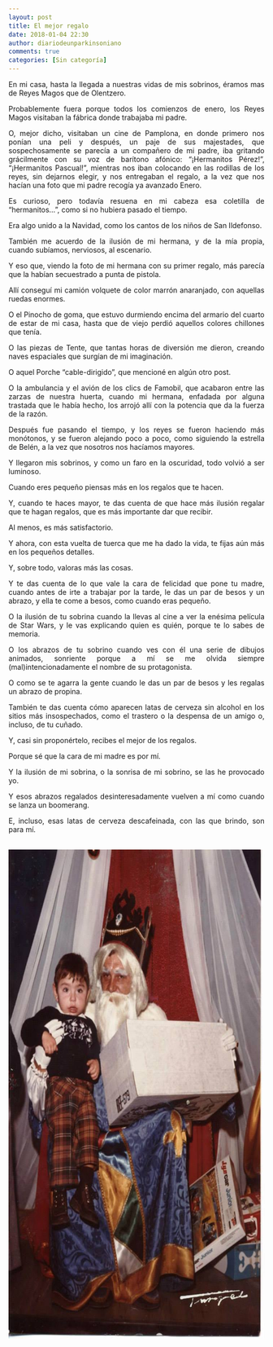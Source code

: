 ```yaml
---
layout: post
title: El mejor regalo
date: 2018-01-04 22:30
author: diariodeunparkinsoniano
comments: true
categories: [Sin categoría]
---
```

<p style="text-align:justify;">En mi casa, hasta la llegada a nuestras vidas de mis sobrinos, éramos mas de Reyes Magos que de Olentzero.</p>
<p style="text-align:justify;">Probablemente fuera porque todos los comienzos de enero, los Reyes Magos visitaban la fábrica donde trabajaba mi padre.</p>
<p style="text-align:justify;">O, mejor dicho, visitaban un cine de Pamplona, en donde primero nos ponían una peli y después, un paje de sus majestades, que sospechosamente se parecía a un compañero de mi padre, iba gritando grácilmente con su voz de barítono afónico: “¡Hermanitos Pérez!”, “¡Hermanitos Pascual!”, mientras nos iban colocando en las rodillas de los reyes, sin dejarnos elegir, y nos entregaban el regalo, a la vez que nos hacían una foto que mi padre recogía ya avanzado Enero.</p>
<p style="text-align:justify;">Es curioso, pero todavía resuena en mi cabeza esa coletilla de “hermanitos…”, como si no hubiera pasado el tiempo.</p>
<p style="text-align:justify;">Era algo unido a la Navidad, como los cantos de los niños de San Ildefonso.</p>
<p style="text-align:justify;">También me acuerdo de la ilusión de mi hermana, y de la mía propia, cuando subíamos, nerviosos, al escenario.</p>
<p style="text-align:justify;">Y eso que, viendo la foto de mi hermana con su primer regalo, más parecía que la habían secuestrado a punta de pistola.</p>
<p style="text-align:justify;">Allí conseguí mi camión volquete de color marrón anaranjado, con aquellas ruedas enormes.</p>
<p style="text-align:justify;">O el Pinocho de goma, que estuvo durmiendo encima del armario del cuarto de estar de mi casa, hasta que de viejo perdió aquellos colores chillones que tenía.</p>
<p style="text-align:justify;">O las piezas de Tente, que tantas horas de diversión me dieron, creando naves espaciales que surgían de mi imaginación.</p>
<p style="text-align:justify;">O aquel Porche “cable-dirigido”, que mencioné en algún otro post.</p>
<p style="text-align:justify;">O la ambulancia y el avión de los clics de Famobil, que acabaron entre las zarzas de nuestra huerta, cuando mi hermana, enfadada por alguna trastada que le había hecho, los arrojó allí con la potencia que da la fuerza de la razón.</p>
<p style="text-align:justify;">Después fue pasando el tiempo, y los reyes se fueron haciendo más monótonos, y se fueron alejando poco a poco, como siguiendo la estrella de Belén, a la vez que nosotros nos hacíamos mayores.</p>
<p style="text-align:justify;">Y llegaron mis sobrinos, y como un faro en la oscuridad, todo volvió a ser luminoso.</p>
<p style="text-align:justify;">Cuando eres pequeño piensas más en los regalos que te hacen.</p>
<p style="text-align:justify;">Y, cuando te haces mayor, te das cuenta de que hace más ilusión regalar que te hagan regalos, que es más importante dar que recibir.</p>
<p style="text-align:justify;">Al menos, es más satisfactorio.</p>
<p style="text-align:justify;">Y ahora, con esta vuelta de tuerca que me ha dado la vida, te fijas aún más en los pequeños detalles.</p>
<p style="text-align:justify;">Y, sobre todo, valoras más las cosas.</p>
<p style="text-align:justify;">Y te das cuenta de lo que vale la cara de felicidad que pone tu madre, cuando antes de irte a trabajar por la tarde, le das un par de besos y un abrazo, y ella te come a besos, como cuando eras pequeño.</p>
<p style="text-align:justify;">O la ilusión de tu sobrina cuando la llevas al cine a ver la enésima película de Star Wars, y le vas explicando quien es quién, porque te lo sabes de memoria.</p>
<p style="text-align:justify;">O los abrazos de tu sobrino cuando ves con él una serie de dibujos animados, sonriente porque a mí se me olvida siempre (mal)intencionadamente el nombre de su protagonista.</p>
<p style="text-align:justify;">O como se te agarra la gente cuando le das un par de besos y les regalas un abrazo de propina.</p>
<p style="text-align:justify;">También te das cuenta cómo aparecen latas de cerveza sin alcohol en los sitios más insospechados, como el trastero o la despensa de un amigo o, incluso, de tu cuñado.</p>
<p style="text-align:justify;">Y, casi sin proponértelo, recibes el mejor de los regalos.</p>
<p style="text-align:justify;">Porque sé que la cara de mi madre es por mí.</p>
<p style="text-align:justify;">Y la ilusión de mi sobrina, o la sonrisa de mi sobrino, se las he provocado yo.</p>
<p style="text-align:justify;">Y esos abrazos regalados desinteresadamente vuelven a mí como cuando se lanza un boomerang.</p>
<p style="text-align:justify;">E, incluso, esas latas de cerveza descafeinada, con las que brindo, son para mí.</p>
&nbsp;

<img class="img-fluid"  clasXs="alignnone size-full wp-image-563" src="/assets/images/2018/01/1800317_3799178833995_746182261_n.jpg" alt="1800317_3799178833995_746182261_n" width="709" height="960" />

&nbsp;
